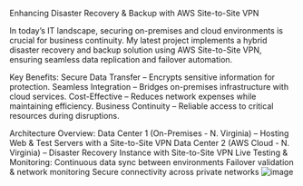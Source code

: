 Enhancing Disaster Recovery & Backup with AWS Site-to-Site VPN 

In today’s IT landscape, securing on-premises and cloud environments is crucial for business continuity. My latest project implements a hybrid disaster recovery and backup solution using AWS Site-to-Site VPN, ensuring seamless data replication and failover automation.

Key Benefits: 
Secure Data Transfer – Encrypts sensitive information for protection. 
Seamless Integration – Bridges on-premises infrastructure with cloud services. 
Cost-Effective – Reduces network expenses while maintaining efficiency. 
Business Continuity – Reliable access to critical resources during disruptions.

Architecture Overview: 
Data Center 1 (On-Premises - N. Virginia) – Hosting Web & Test Servers with a Site-to-Site VPN 
Data Center 2 (AWS Cloud - N. Virginia) – Disaster Recovery Instance with Site-to-Site VPN
Live Testing & Monitoring: 
Continuous data sync between environments 
Failover validation & network monitoring 
Secure connectivity across private networks
![image](https://github.com/user-attachments/assets/94393263-7a93-470f-8ae5-0cb9609ced82)



